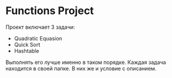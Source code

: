 # Functions Project

Проект включает 3 задачи:
* Quadratic Equasion
* Quick Sort
* Hashtable

Выполнять его лучше именно в таком порядке. Каждая задача находится в своей папке. В них же и условие с описанием.
